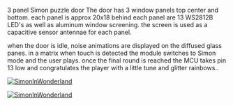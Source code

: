 3 panel Simon puzzle door 
The door has 3 window panels top center and bottom.
each panel is approx 20x18 behind each panel are 13 WS2812B LED's as well as aluminum window screening.
the screen is used as a capacitive sensor antennae for each panel.

when the door is idle, noise animations are displayed on the diffused glass panes. in a matrix 
when touch is detected the module switches to Simon mode and the user plays. once the final round is reached the MCU takes pin 13 low and congratulates the player with a little tune and glitter rainbows..


[![SimonInWonderland](https://img.youtube.com/vi/9llWoNqZGcY/0.jpg)](https://www.youtube.com/watch?v=9llWoNqZGcY)


[![SimonInWonderland](https://img.youtube.com/vi/M-qnGOZTAmE/0.jpg)](https://www.youtube.com/watch?v=M-qnGOZTAmE)

